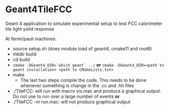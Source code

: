 # Geant4TileFCC

Geant 4 application to simulate experimental setup to test FCC calorimeter tile light yield response  

At fermi/pauli machines: 
- source setup.sh (does module load of geant4, cmake11 and root6)
- mkdir build
- cd build
- ``cmake -DGeant4_DIR=`which geant` ../``
 **or** ``cmake -DGeant4_DIR=<path to geant installation> <path to CMakeLists.txt> ``
- make
  - The last two steps compile the code. This needs to be done whenever something is change in the .cc and .hh files
- ./TileFCC: will run with macro vis.mac and produce a graphical output. Do not use to run over a large number of events
**or**
- ./TileFCC -m run.mac: will not produce graphical output